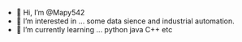 - 👋 Hi, I’m @Mapy542
- 👀 I’m interested in ... some data sience and industrial automation.
- 🌱 I’m currently learning ... python java C++ etc
